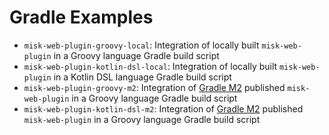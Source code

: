 # Gradle Examples

- `misk-web-plugin-groovy-local`: Integration of locally built `misk-web-plugin` in a Groovy language Gradle build script
- `misk-web-plugin-kotlin-dsl-local`: Integration of locally built `misk-web-plugin` in a Kotlin DSL language Gradle build script
- `misk-web-plugin-groovy-m2`: Integration of [Gradle M2](https://plugins.gradle.org/plugin/com.squareup.misk-web-plugin) published `misk-web-plugin` in a Groovy language Gradle build script
- `misk-web-plugin-kotlin-dsl-m2`: Integration of [Gradle M2](https://plugins.gradle.org/plugin/com.squareup.misk-web-plugin) published `misk-web-plugin` in a Groovy language Gradle build script
